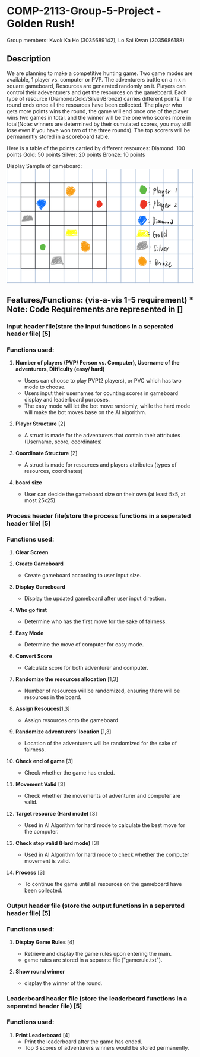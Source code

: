 # COMP-2113-Group-5-Project -Golden Rush!

Group members: Kwok Ka Ho (3035689142), Lo Sai Kwan (3035686188)

## Description
We are planning to make a competitive hunting game. Two game modes are available, 1 player vs. computer or PVP. The adventurers battle on a n x n square gameboard, Resources are generated randomly on it. Players can control their adeventurers and get the resources on the gameboard. Each type of resource (Diamond/Gold/Silver/Bronze) carries different points. The round ends once all the resources have been collected. The player who gets more points wins the round, the game will end once one of the player wins two games in total, and the winner will be the one who scores more in total(Note: winners are determined by their cumulated scores, you may still lose even if you have won two of the three rounds). The top scorers will be permanently stored in a scoreboard table.

Here is a table of the points carried by different resources:
Diamond: 100 points
Gold: 50 points
Silver: 20 points
Bronze: 10 points

Display Sample of gameboard:
![image](Display_view.png)

## Features/Functions: (vis-a-vis 1-5 requirement) * Note: Code Requirements are represented in []

### Input header file(store the input functions in a seperated header file) [5]
### Functions used:
1) **Number of players (PVP/ Person vs. Computer), Username of the adventurers, Difficulty (easy/ hard)** 
     - Users can choose to play PVP(2 players), or PVC which has two mode to choose. 
     - Users input their usernames for counting scores in gameboard display and leaderboard purposes.
     - The easy mode will let the bot move randomly, while the hard mode will make the bot moves base on the AI algorithm.

2) **Player Structure** [2]
     - A struct is made for the adventurers that contain their attributes (Username, score, coordinates)
     
3) **Coordinate Structure** [2]
     - A struct is made for resources and players attributes (types of resources, coordinates)
     
4) **board size** 
     - User can decide the gameboard size on their own (at least 5x5, at most 25x25)

### Process header file(store the process functions in a seperated header file) [5]
### Functions used:
1) **Clear Screen**

2) **Create Gameboard**
     - Create gameboard according to user input size. 
     
3) **Display Gameboard**
     - Display the updated gameboard after user input direction.
     
4) **Who go first**
     - Determine who has the first move for the sake of fairness.
     
5) **Easy Mode**
     - Determine the move of computer for easy mode.
     
6) **Convert Score**
     - Calculate score for both adventurer and computer.
     
7) **Randomize the resources allocation** [1,3]
     - Number of resources will be randomized, ensuring there will be resources in the board.
     
8) **Assign Resouces**[1,3]
     - Assign resources onto the gameboard
     
9) **Randomize adventurers’ location** [1,3]
     - Location of the adventurers will be randomized for the sake of fairness.

10) **Check end of game** [3]
     - Check whether the game has ended.

11) **Movement Valid** [3]
     - Check whether the movements of adventurer and computer are valid.
     
12) **Target resource (Hard mode)** [3]
     - Used in AI Algorithm for hard mode to calculate the best move for the computer.
     
14) **Check step valid (Hard mode)** [3]
     - Used in AI Algorithm for hard mode to check whether the computer movement is valid.
     
15) **Process** [3]
     - To continue the game until all resources on the gameboard have been collected.
     
### Output header file (store the output functions in a seperated header file) [5]
### Functions used:
1) **Display Game Rules** [4]
     - Retrieve and display the game rules upon entering the main.
     - game rules are stored in a separate file ("gamerule.txt").

2) **Show round winner**
     - display the winner of the round.

### Leaderboard header file (store the leaderboard functions in a seperated header file) [5]
### Functions used:
1) **Print Leaderboard** [4]
     - Print the leaderboard after the game has ended.
     - Top 3 scores of adventurers winners would be stored permanently.   
    
